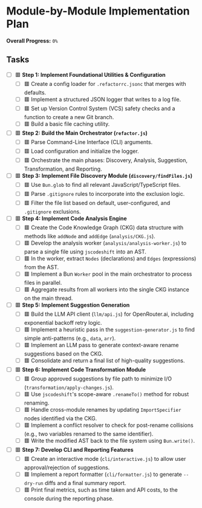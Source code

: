 # Module-by-Module Implementation Plan

**Overall Progress:** `0%`

## Tasks

- [ ] 🟥 **Step 1: Implement Foundational Utilities & Configuration**
  - [ ] 🟥 Create a config loader for `.refactorrc.jsonc` that merges with defaults.
  - [ ] 🟥 Implement a structured JSON logger that writes to a log file.
  - [ ] 🟥 Set up Version Control System (VCS) safety checks and a function to create a new Git branch.
  - [ ] 🟥 Build a basic file caching utility.

- [ ] 🟥 **Step 2: Build the Main Orchestrator (`refactor.js`)**
  - [ ] 🟥 Parse Command-Line Interface (CLI) arguments.
  - [ ] 🟥 Load configuration and initialize the logger.
  - [ ] 🟥 Orchestrate the main phases: Discovery, Analysis, Suggestion, Transformation, and Reporting.

- [ ] 🟥 **Step 3: Implement File Discovery Module (`discovery/findFiles.js`)**
  - [ ] 🟥 Use `Bun.glob` to find all relevant JavaScript/TypeScript files.
  - [ ] 🟥 Parse `.gitignore` rules to incorporate into the exclusion logic.
  - [ ] 🟥 Filter the file list based on default, user-configured, and `.gitignore` exclusions.

- [ ] 🟥 **Step 4: Implement Code Analysis Engine**
  - [ ] 🟥 Create the Code Knowledge Graph (CKG) data structure with methods like `addNode` and `addEdge` (`analysis/CKG.js`).
  - [ ] 🟥 Develop the analysis worker (`analysis/analysis-worker.js`) to parse a single file using `jscodeshift` into an AST.
  - [ ] 🟥 In the worker, extract `Nodes` (declarations) and `Edges` (expressions) from the AST.
  - [ ] 🟥 Implement a Bun `Worker` pool in the main orchestrator to process files in parallel.
  - [ ] 🟥 Aggregate results from all workers into the single CKG instance on the main thread.

- [ ] 🟥 **Step 5: Implement Suggestion Generation**
  - [ ] 🟥 Build the LLM API client (`llm/api.js`) for OpenRouter.ai, including exponential backoff retry logic.
  - [ ] 🟥 Implement a heuristic pass in the `suggestion-generator.js` to find simple anti-patterns (e.g., `data`, `arr`).
  - [ ] 🟥 Implement an LLM pass to generate context-aware rename suggestions based on the CKG.
  - [ ] 🟥 Consolidate and return a final list of high-quality suggestions.

- [ ] 🟥 **Step 6: Implement Code Transformation Module**
  - [ ] 🟥 Group approved suggestions by file path to minimize I/O (`transformation/apply-changes.js`).
  - [ ] 🟥 Use `jscodeshift`'s scope-aware `.renameTo()` method for robust renaming.
  - [ ] 🟥 Handle cross-module renames by updating `ImportSpecifier` nodes identified via the CKG.
  - [ ] 🟥 Implement a conflict resolver to check for post-rename collisions (e.g., two variables renamed to the same identifier).
  - [ ] 🟥 Write the modified AST back to the file system using `Bun.write()`.

- [ ] 🟥 **Step 7: Develop CLI and Reporting Features**
  - [ ] 🟥 Create an interactive mode (`cli/interactive.js`) to allow user approval/rejection of suggestions.
  - [ ] 🟥 Implement a report formatter (`cli/formatter.js`) to generate `--dry-run` diffs and a final summary report.
  - [ ] 🟥 Print final metrics, such as time taken and API costs, to the console during the reporting phase.

